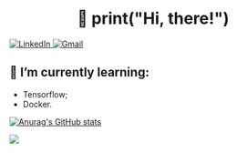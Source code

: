 <h1 align="center">👋 print("Hi, there!") </h1> 

<a href="https://www.linkedin.com/in/giovani-ferreira-machado/" target="_blank"><img src="https://img.shields.io/badge/LinkedIn-%230077B5.svg?&style=flat-square&logo=linkedin&logoColor=white" alt="LinkedIn">
<a href="mailto:giovani.machado@gmail.com" target="_blank"><img src="https://img.shields.io/badge/Gmail-%231ED760.svg?&style=flat-square&logo=gmail&logoColor=white" alt="Gmail"></a>

🌱 I’m currently learning:
---

- Tensorflow;
- Docker.

[![Anurag's GitHub stats](https://github-readme-stats.vercel.app/api?username=giovanimachado&show_icons=true&theme=dark)](https://github.com/anuraghazra/github-readme-stats)

![](https://komarev.com/ghpvc/?username=giovanimachado)
<!--
**giovanimachado/giovanimachado** is a ✨ _special_ ✨ repository because its `README.md` (this file) appears on your GitHub profile.

Here are some ideas to get you started:

- 🔭 I’m currently working on ...
- 🌱 I’m currently learning ...
- 👯 I’m looking to collaborate on ...
- 🤔 I’m looking for help with ...
- 💬 Ask me about ...
- 📫 How to reach me: ...
- 😄 Pronouns: ...
- ⚡ Fun fact: ...
-->
